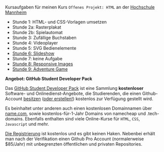 Kursaufgaben für meinen Kurs `Offenes Projekt: HTML` an der [Hochschule Mannheim](http://www.gestaltung.hs-mannheim.de)

- Stunde 1: HTML- und CSS-Vorlagen umsetzen
- Stunde 2a: Rasterplakat
- Stunde 2b: Spielautomat
- Stunde 3: Zufällige Buchstaben
- Stunde 4: Videoplayer
- Stunde 5: SVG Bedienelemente
- [Stunde 6: Slideshow](uebung_06.md)
- Stunde 7: keine Aufgabe
- [Stunde 8: Responsive Images](uebung_08.md)
- [Stunde 9: Adventure Game](uebung_09.md)


**Angebot: GitHub Student Developer Pack**

Das [GitHub Student Developer Pack](https://education.github.com/pack) ist eine Sammlung **kostenloser** Software- und Onlinedienst-Angebote, die Studierenden, die einen Github-Account [besitzen](https://education.github.com/benefits) ([oder erstellen!](https://github.com/join)) kostenlos zur Verfügung gestellt wird.

Es beinhaltet unter anderen auch einen kostenlosen Domainnamen über [name.com](https://name.com/), sowie kostenlos-für-1-Jahr Domains von namecheap und .tech-domains. Ebenfalls enthalten sind viele Online-Kurse für `HTML`, `CSS`, `Javascript` und mehr.

[Die Registrierung](https://education.github.com/pack) ist kostenlos und es gibt keinen Haken. Nebenbei erhält man nach der Verifikation einen Github Pro Account (normalerweise $85/Jahr) mit unbegrenzten öffentlichen und privaten Repositories.
